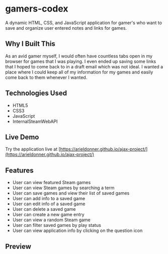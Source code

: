 # gamers-codex

A dynamic HTML, CSS, and JavaScript application for gamer's who want to save and organize user entered notes and links for games.

## Why I Built This

As an avid gamer myself, I would often have countless tabs open in my browser for games that I was playing. I even ended up saving some links that I hoped to come back to in a draft email which was not ideal. I wanted a place where I could keep all of my information for my games and easily come back to them whenever I wanted.

## Technologies Used

- HTML5
- CSS3
- JavaScript
- InternalSteamWebAPI

## Live Demo

Try the application live at [https://arieldonner.github.io/ajax-project/](https://arieldonner.github.io/ajax-project/)

## Features

- User can view featured Steam games
- User can view Steam games by searching a term
- User can save games and view their list of saved games
- User can add info to a saved game
- User can edit info of a saved game
- User can delete a saved game
- User can create a new game entry
- User can view a random Steam game
- User can filter saved games by play status
- User can view application info by clicking on the question icon

## Preview
